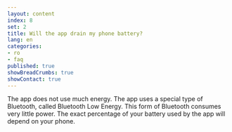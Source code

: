 ```yaml
---
layout: content
index: 8
set: 2
title: Will the app drain my phone battery?
lang: en
categories:
- ro
- faq
published: true
showBreadCrumbs: true
showContact: true
---
```


The app does not use much energy. The app uses a special type of Bluetooth, called Bluetooth Low Energy. This form of Bluetooth consumes very little power.
The exact percentage of your battery used by the app will depend on your phone.
